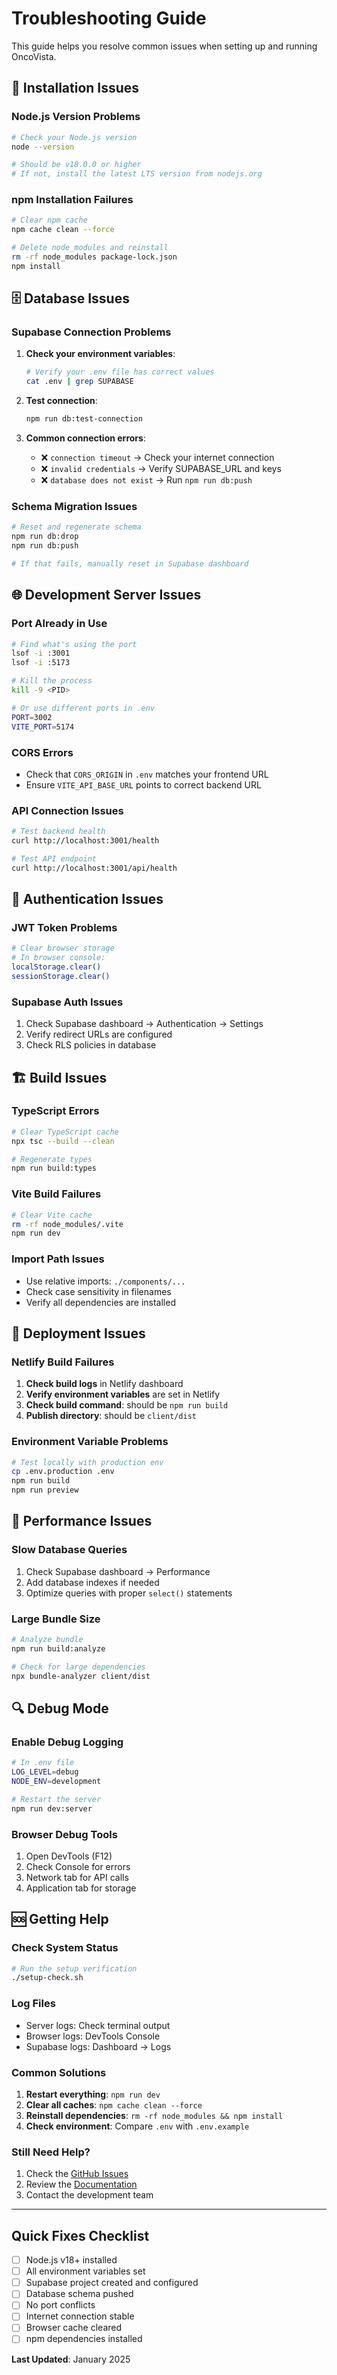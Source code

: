 # Troubleshooting Guide

This guide helps you resolve common issues when setting up and running OncoVista.

## 🔧 Installation Issues

### Node.js Version Problems
```bash
# Check your Node.js version
node --version

# Should be v18.0.0 or higher
# If not, install the latest LTS version from nodejs.org
```

### npm Installation Failures
```bash
# Clear npm cache
npm cache clean --force

# Delete node_modules and reinstall
rm -rf node_modules package-lock.json
npm install
```

## 🗄️ Database Issues

### Supabase Connection Problems
1. **Check your environment variables**:
   ```bash
   # Verify your .env file has correct values
   cat .env | grep SUPABASE
   ```

2. **Test connection**:
   ```bash
   npm run db:test-connection
   ```

3. **Common connection errors**:
   - ❌ `connection timeout` → Check your internet connection
   - ❌ `invalid credentials` → Verify SUPABASE_URL and keys
   - ❌ `database does not exist` → Run `npm run db:push`

### Schema Migration Issues
```bash
# Reset and regenerate schema
npm run db:drop
npm run db:push

# If that fails, manually reset in Supabase dashboard
```

## 🌐 Development Server Issues

### Port Already in Use
```bash
# Find what's using the port
lsof -i :3001
lsof -i :5173

# Kill the process
kill -9 <PID>

# Or use different ports in .env
PORT=3002
VITE_PORT=5174
```

### CORS Errors
- Check that `CORS_ORIGIN` in `.env` matches your frontend URL
- Ensure `VITE_API_BASE_URL` points to correct backend URL

### API Connection Issues
```bash
# Test backend health
curl http://localhost:3001/health

# Test API endpoint
curl http://localhost:3001/api/health
```

## 🔑 Authentication Issues

### JWT Token Problems
```bash
# Clear browser storage
# In browser console:
localStorage.clear()
sessionStorage.clear()
```

### Supabase Auth Issues
1. Check Supabase dashboard → Authentication → Settings
2. Verify redirect URLs are configured
3. Check RLS policies in database

## 🏗️ Build Issues

### TypeScript Errors
```bash
# Clear TypeScript cache
npx tsc --build --clean

# Regenerate types
npm run build:types
```

### Vite Build Failures
```bash
# Clear Vite cache
rm -rf node_modules/.vite
npm run dev
```

### Import Path Issues
- Use relative imports: `./components/...`
- Check case sensitivity in filenames
- Verify all dependencies are installed

## 🚀 Deployment Issues

### Netlify Build Failures
1. **Check build logs** in Netlify dashboard
2. **Verify environment variables** are set in Netlify
3. **Check build command**: should be `npm run build`
4. **Publish directory**: should be `client/dist`

### Environment Variable Problems
```bash
# Test locally with production env
cp .env.production .env
npm run build
npm run preview
```

## 📱 Performance Issues

### Slow Database Queries
1. Check Supabase dashboard → Performance
2. Add database indexes if needed
3. Optimize queries with proper `select()` statements

### Large Bundle Size
```bash
# Analyze bundle
npm run build:analyze

# Check for large dependencies
npx bundle-analyzer client/dist
```

## 🔍 Debug Mode

### Enable Debug Logging
```bash
# In .env file
LOG_LEVEL=debug
NODE_ENV=development

# Restart the server
npm run dev:server
```

### Browser Debug Tools
1. Open DevTools (F12)
2. Check Console for errors
3. Network tab for API calls
4. Application tab for storage

## 🆘 Getting Help

### Check System Status
```bash
# Run the setup verification
./setup-check.sh
```

### Log Files
- Server logs: Check terminal output
- Browser logs: DevTools Console
- Supabase logs: Dashboard → Logs

### Common Solutions
1. **Restart everything**: `npm run dev`
2. **Clear all caches**: `npm cache clean --force`
3. **Reinstall dependencies**: `rm -rf node_modules && npm install`
4. **Check environment**: Compare `.env` with `.env.example`

### Still Need Help?
1. Check the [GitHub Issues](https://github.com/wahidmansoor/mwov/issues)
2. Review the [Documentation](../README.md)
3. Contact the development team

---

## Quick Fixes Checklist

- [ ] Node.js v18+ installed
- [ ] All environment variables set
- [ ] Supabase project created and configured
- [ ] Database schema pushed
- [ ] No port conflicts
- [ ] Internet connection stable
- [ ] Browser cache cleared
- [ ] npm dependencies installed

**Last Updated**: January 2025
